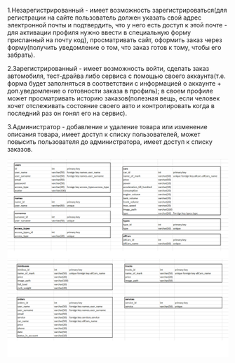 1.Незарегистрированный - имеет возможность зарегистрироваться(для регистрации на сайте пользователь должен указать свой адрес электронной почты и подтвердить, что у него есть доступ к этой почте - для активации профиля нужно ввести в специальную форму присланный на почту код), просматривать сайт, оформить заказ через форму(получить уведомление о том, что заказ готов к тому, чтобы его забрать).

2.Зарегистрированный - имеет возможность войти, сделать заказ автомобиля, тест-драйва либо сервиса с помощью своего аккаунта(т.е. форма будет заполняться в соответствии с информацией о аккаунте + доп.уведомление о готовности заказа в профиль); в своем профиле может просматривать историю заказов(полезная вещь, если человек хочет отслеживать состояние своего авто и контролировать когда в последний раз он гонял его на сервис).

3.Администратор - добавление и удаление товара или изменение описания товара, имеет доступ к списку пользователей, может повысить пользователя до администратора, имеет доступ к списку заказов.

![Image alt](src/main/webapp/img/table1.png)
![Image alt](src/main/webapp/img/table2.png)
